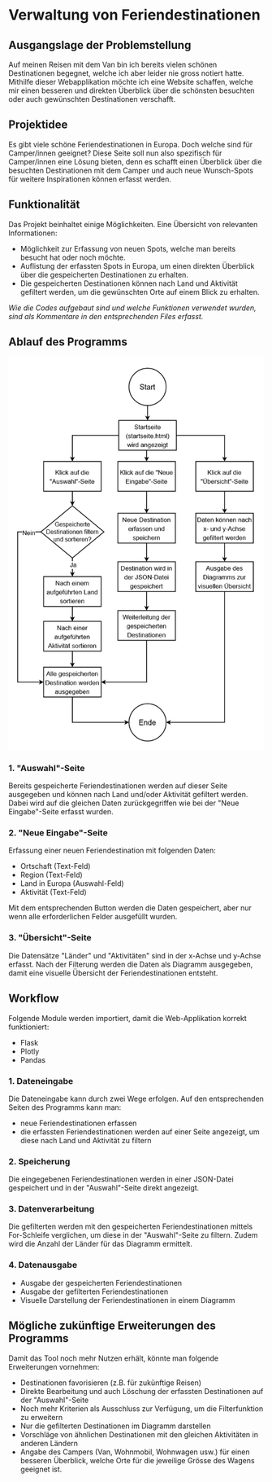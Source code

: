 # Verwaltung von Feriendestinationen

## Ausgangslage der Problemstellung
Auf meinen Reisen mit dem Van bin ich bereits vielen schönen Destinationen begegnet, welche ich aber leider nie gross notiert hatte. Mithilfe dieser Webapplikation möchte ich eine Website schaffen, welche mir einen besseren und direkten Überblick über die schönsten besuchten oder auch gewünschten Destinationen verschafft. 

## Projektidee
Es gibt viele schöne Feriendestinationen in Europa. Doch welche sind für Camper/innen geeignet? Diese Seite soll nun also spezifisch für Camper/innen eine Lösung bieten, denn es schafft einen Überblick über die
besuchten Destinationen mit dem Camper und auch neue Wunsch-Spots für weitere Inspirationen können erfasst werden. 

## Funktionalität
Das Projekt beinhaltet einige Möglichkeiten. Eine Übersicht von relevanten Informationen:
- Möglichkeit zur Erfassung von neuen Spots, welche man bereits besucht hat oder noch möchte.
- Auflistung der erfassten Spots in Europa, um einen direkten Überblick über die gespeicherten Destinationen zu erhalten. 
- Die gespeicherten Destinationen können nach Land und Aktivität gefiltert werden, um die gewünschten Orte auf einem Blick zu erhalten. 

*Wie die Codes aufgebaut sind und welche Funktionen verwendet wurden, sind als Kommentare in den entsprechenden Files erfasst.*

## Ablauf des Programms
![ablaufdiagramm](./images/ablaufdiagramm.png)

### 1. "Auswahl"-Seite
Bereits gespeicherte Feriendestinationen werden auf dieser Seite ausgegeben und können nach Land und/oder Aktivität gefiltert werden. Dabei wird auf die gleichen Daten zurückgegriffen wie bei der "Neue Eingabe"-Seite erfasst wurden.

### 2. "Neue Eingabe"-Seite
Erfassung einer neuen Feriendestination mit folgenden Daten:
- Ortschaft (Text-Feld)
- Region (Text-Feld)
- Land in Europa (Auswahl-Feld)
- Aktivität (Text-Feld)

Mit dem entsprechenden Button werden die Daten gespeichert, aber nur wenn alle erforderlichen Felder ausgefüllt wurden. 

### 3. "Übersicht"-Seite
Die Datensätze "Länder" und "Aktivitäten" sind in der x-Achse und y-Achse erfasst. Nach der Filterung werden die Daten als Diagramm ausgegeben, damit eine visuelle Übersicht der Feriendestinationen entsteht. 

## Workflow
Folgende Module werden importiert, damit die Web-Applikation korrekt funktioniert:
- Flask
- Plotly
- Pandas 

### 1. Dateneingabe
Die Dateneingabe kann durch zwei Wege erfolgen. Auf den entsprechenden Seiten des Programms kann man:
- neue Feriendestinationen erfassen
- die erfassten Feriendestinationen werden auf einer Seite angezeigt, um diese nach Land und Aktivität zu filtern

### 2. Speicherung
Die eingegebenen Feriendestinationen werden in einer JSON-Datei gespeichert und in der "Auswahl"-Seite direkt angezeigt. 

### 3. Datenverarbeitung
Die gefilterten werden mit den gespeicherten Feriendestinationen mittels For-Schleife verglichen, um diese in der "Auswahl"-Seite zu filtern. Zudem wird die Anzahl der Länder für das Diagramm ermittelt. 

### 4. Datenausgabe
- Ausgabe der gespeicherten Feriendestinationen
- Ausgabe der gefilterten Feriendestinationen
- Visuelle Darstellung der Feriendestinationen in einem Diagramm

## Mögliche zukünftige Erweiterungen des Programms
Damit das Tool noch mehr Nutzen erhält, könnte man folgende Erweiterungen vornehmen:
- Destinationen favorisieren (z.B. für zukünftige Reisen)
- Direkte Bearbeitung und auch Löschung der erfassten Destinationen auf der "Auswahl"-Seite
- Noch mehr Kriterien als Ausschluss zur Verfügung, um die Filterfunktion zu erweitern
- Nur die gefilterten Destinationen im Diagramm darstellen
- Vorschläge von ähnlichen Destinationen mit den gleichen Aktivitäten in anderen Ländern
- Angabe des Campers (Van, Wohnmobil, Wohnwagen usw.) für einen besseren Überblick, welche Orte für die jeweilige Grösse des Wagens geeignet ist.
